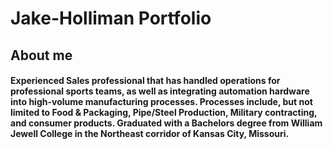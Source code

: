 # Jake-Holliman Portfolio 

<h2> About me </h2> 
<h4> Experienced Sales professional that has handled operations for professional sports teams, as well as integrating automation hardware into high-volume manufacturing processes. Processes include, but not limited to Food & Packaging, Pipe/Steel Production, Military contracting, and consumer products. Graduated with a Bachelors degree from William Jewell College in the Northeast corridor of Kansas City, Missouri.   </h4>
